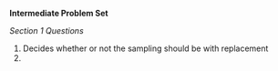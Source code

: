 **Intermediate Problem Set**

*Section 1 Questions*

1. Decides whether or not the sampling should be with replacement
2. 